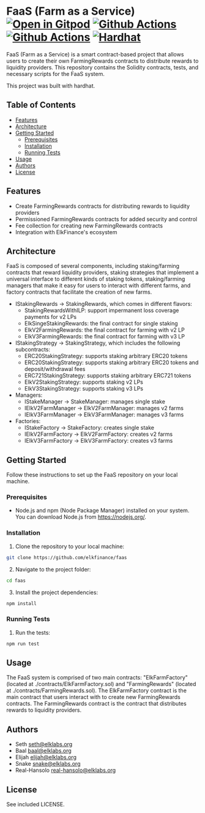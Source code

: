 # FaaS (Farm as a Service) [![Open in Gitpod][gitpod-badge]][gitpod] [![Github Actions][gha-badge]][gha] [![Github Actions][gha-badge-lint]][gha] [![Hardhat][hardhat-badge]][hardhat]

[gitpod]: https://gitpod.io/#https://github.com/elkfinance/faas
[gitpod-badge]: https://img.shields.io/badge/Gitpod-Open%20in%20Gitpod-FFB45B?logo=gitpod
[gha]: https://github.com/elkfinance/faas/actions
[gha-badge]: https://github.com/elkfinance/faas/actions/workflows/contracts.yml/badge.svg
[gha-badge-lint]: https://github.com/elkfinance/faas/actions/workflows/code-quality-checks.yml/badge.svg
[hardhat]: https://hardhat.org/
[hardhat-badge]: https://img.shields.io/badge/Built%20with-Hardhat-FFDB1C.svg

FaaS (Farm as a Service) is a smart contract-based project that allows users to create their own FarmingRewards
contracts to distribute rewards to liquidity providers. This repository contains the Solidity contracts, tests, and
necessary scripts for the FaaS system.

This project was built with hardhat.

## Table of Contents

- [Features](#features)
- [Architecture](#architecture)
- [Getting Started](#getting-started)
  - [Prerequisites](#prerequisites)
  - [Installation](#installation)
  - [Running Tests](#running-tests)
- [Usage](#usage)
- [Authors](#authors)
- [License](#license)

## Features

- Create FarmingRewards contracts for distributing rewards to liquidity providers
- Permissioned FarmingRewards contracts for added security and control
- Fee collection for creating new FarmingRewards contracts
- Integration with ElkFinance's ecosystem

## Architecture

FaaS is composed of several components, including staking/farming contracts that reward liquidity providers, staking
strategies that implement a universal interface to different kinds of staking tokens, staking/farming managers that make
it easy for users to interact with different farms, and factory contracts that facilitate the creation of new farms.

- IStakingRewards -> StakingRewards, which comes in different flavors:
  - StakingRewardsWithILP: support impermanent loss coverage payments for v2 LPs
  - ElkSingeStakingRewards: the final contract for single staking
  - ElkV2FarmingRewards: the final contract for farming with v2 LP
  - ElkV3FarmingRewards: the final contract for farming with v3 LP
- IStakingStrategy -> StakingStrategy, which includes the following subcontracts:
  - ERC20StakingStrategy: supports staking arbitrary ERC20 tokens
  - ERC20StakingStrategy: supports staking arbitrary ERC20 tokens and deposit/withdrawal fees
  - ERC721StakingStrategy: supports staking arbitrary ERC721 tokens
  - ElkV2StakingStrategy: supports staking v2 LPs
  - ElkV3StakingStrategy: supports staking v3 LPs
- Managers:
  - IStakeManager -> StakeManager: manages single stake
  - IElkV2FarmManager -> ElkV2FarmManager: manages v2 farms
  - IElkV3FarmManager -> ElkV3FarmManager: manages v3 farms
- Factories:
  - IStakeFactory -> StakeFactory: creates single stake
  - IElkV2FarmFactory -> ElkV2FarmFactory: creates v2 farms
  - IElkV3FarmFactory -> ElkV3FarmFactory: creates v3 farms

## Getting Started

Follow these instructions to set up the FaaS repository on your local machine.

### Prerequisites

- Node.js and npm (Node Package Manager) installed on your system. You can download Node.js from https://nodejs.org/.

### Installation

1. Clone the repository to your local machine:

```sh
git clone https://github.com/elkfinance/faas
```

2. Navigate to the project folder:

```sh
cd faas
```

3. Install the project dependencies:

```sh
npm install
```

### Running Tests

1. Run the tests:

```sh
npm run test
```

## Usage

The FaaS system is comprised of two main contracts: "ElkFarmFactory" (located at ./contracts/ElkFarmFactory.sol) and
"FarmingRewards" (located at ./contracts/FarmingRewards.sol). The ElkFarmFactory contract is the main contract that
users interact with to create new FarmingRewards contracts. The FarmingRewards contract is the contract that distributes
rewards to liquidity providers.

## Authors

- Seth <seth@elklabs.org>
- Baal <baal@elklabs.org>
- Elijah <elijah@elklabs.org>
- Snake <snake@elklabs.org>
- Real-Hansolo <real-hansolo@elklabs.org>

## License

See included LICENSE.
